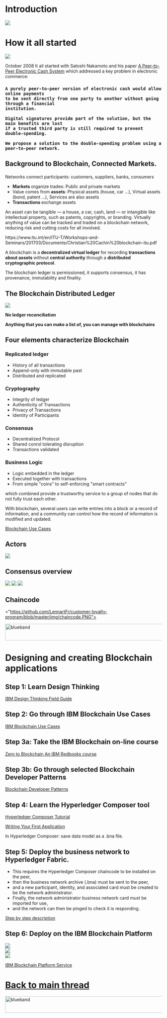 
# Introduction
<p>

<img src="https://github.com/LennartFr/customer-loyalty-program/blob/master/img/Harvard%20Business%20Review.PNG">

# How it all started
<p>


<img src="https://github.com/LennartFr/customer-loyalty-program/blob/master/img/fianncial%20crisis.PNG">


October 2008 It all started with Satoshi Nakamoto and his paper <a href="https://bitcoin.org/bitcoin.pdf"> A Peer-to-Peer Electronic Cash System</a> which addressed a key problem in electronic commerce:
<h3>
<b> 
 
~~~
A purely peer-to-peer version of electronic cash would allow online payments
to be sent directly from one party to another without going through a financial 
institution. 

Digital signatures provide part of the solution, but the main benefits are lost 
if a trusted third party is still required to prevent double-spending.

We propose a solution to the double-spending problem using a peer-to-peer network.
~~~

</b>
</h3>



## Background to Blockchain, Connected Markets. <p>
Networks connect participants: customers, suppliers, banks, consumers
 * <b>Markets </b> organize trades: Public and private markets
 * Value comes from <b>assets</b>: Physical assets (house, car ...), Virtual assets (bond, patent ...), Services are also assets
 * <b>Transactions </b> exchange assets 

An asset can be tangible — a house, a car, cash,  land  —  or  intangible  like  intellectual  property,  such  as 
patents, copyrights, or branding. Virtually anything of value can be tracked and traded on a blockchain network, reducing risk and 
cutting costs for all involved.
<p>
 <p>
 https://www.itu.int/en/ITU-T/Workshops-and-Seminars/201703/Documents/Christian%20Cachin%20blockchain-itu.pdf
<p>
A blockchain is a <b>decentralized virtual ledger</b> for recording <b>transactions about assets </b> without <b>central authority</b> through a <b>distributed cryptographic protocol</b>. 
<p>
 The blockchain ledger is permissioned, it supports consensus, it has provenance, immutability and finality.

## The Blockchain Distributed Ledger

<img src="https://www.ibm.com/blogs/internet-of-things/wp-content/uploads/2017/05/2-1.jpg">
<p>
 
 <b>No ledger reconciliation</b>
 
<b>Anything that you can make a list of, you can manage with blockchains</b> 

## Four elements characterize Blockchain

### Replicated ledger
* History of all transactions
* Append-only with immutable past
* Distributed and replicated
 
### Cryptography
* Integrity of ledger
* Authenticity of Transactions
* Privacy of Transactions
* Identity of Participants

### Consensus
* Decentralized Protocol
* Shared conrol tolerating disruption
* Transactions validated

### Business Logic
* Logic embedded in the ledger
* Executed together with transactions
* From simple "coins" to self-enforcing "smart contracts" 
                       
<p>
which combined provide a trustworthy service to a group of nodes that do not fully trust each other. 
<p>
With blockchain, several users can write entries into a block or a record of information, and a community can control how the record of information is modified and updated.

<a href="https://www.ibm.com/blockchain/use-cases/">Blockchain Use Cases</a>

## Actors

<img src="https://github.com/LennartFr/customer-loyalty-program/blob/master/img/Actors.PNG">


## Consensus overview
<img src="https://github.com/LennartFr/customer-loyalty-program/blob/master/img/consensus1.PNG">

<img src="https://github.com/LennartFr/customer-loyalty-program/blob/master/img/consensus2.PNG">

<img src="https://github.com/LennartFr/customer-loyalty-program/blob/master/img/consensus3.PNG">


<p>
 
 ## Chaincode
 
 <"https://github.com/LennartFr/customer-loyalty-program/blob/master/img/chaincode.PNG">


<img src="https://farm5.staticflickr.com/4503/37148677233_71edc5a37b_o.png" width="1041" height="53" alt="blueband"> 
  
# Designing and creating Blockchain applications

## Step 1: Learn Design Thinking

[IBM Design Thinking Field Guide](https://www.ibm.com/blogs/bluemix/2016/12/ibm-design-thinking-field-guide/)

## Step 2: Go through IBM Blockchain Use Cases

[IBM Blockchain Use Cases](https://www.ibm.com/blockchain/use-cases/)

## Step 3a: Take the IBM Blockchain on-line course

[Zero to Blockchain An IBM Redbooks course](https://www.redbooks.ibm.com/Redbooks.nsf/RedbookAbstracts/crse0401.html)

## Step 3b: Go through selected Blockchain Developer Patterns
[Blockchain Developer Patterns](https://developer.ibm.com/code/technologies/blockchain/)

## Step 4: Learn the Hyperledger Composer tool
[Hyperledger Composer Tutorial](https://hyperledger.github.io/composer/next/)

[Writing Your First Application](http://hyperledger-fabric.readthedocs.io/en/release/write_first_app.html?highlight=fabcar)

In Hyperledger Composer: save data model as a .bna file.

## Step 5: Deploy the business network to Hyperledger Fabric. 
* This requires the Hyperledger Composer chaincode to be installed on the peer,
* then the business network archive (.bna) must be sent to the peer, 
* and a new participant, identity, and associated card must be created to be the network administrator. 
* Finally, the network administrator business network card must be imported for use, 
* and the network can then be pinged to check it is responding.

[Step by step description](https://developer.ibm.com/code/patterns/decentralized-energy-hyperledger-composer/)

## Step 6: Deploy on the IBM Blockchain Platform


<img src="http://34b70.http.dal05.cdn.softlayer.net/broker-static/v1-ga1/img2.png"><br>
<img src="http://34b70.http.dal05.cdn.softlayer.net/broker-static/v1-ga1/img3.png"><br>
<img src="http://34b70.http.dal05.cdn.softlayer.net/broker-static/v1-ga1/img4.png"><br>

[IBM Blockchain Platform Service](https://console.bluemix.net/catalog/services/blockchain)

# <a href="https://github.com/LennartFr/customer-loyalty-program">Back to main thread</a>

<img src="https://farm5.staticflickr.com/4503/37148677233_71edc5a37b_o.png" width="1041" height="53" alt="blueband">

